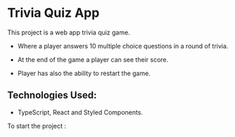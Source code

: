 # Trivia Quiz App 

This project is a web app trivia quiz game. 

- Where a player answers 10 multiple choice questions in a round of trivia. 

- At the end of the game a player can see their score. 

- Player has also the ability to restart the game. 


## Technologies Used: 
  - TypeScript, React and Styled Components. 
  
  






To start the project :

### 
